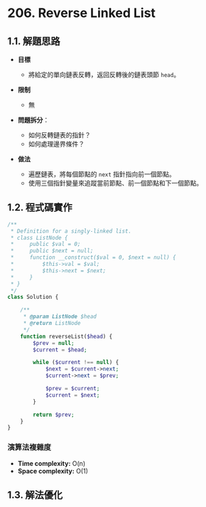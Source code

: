 # 206. Reverse Linked List

## 1.1. 解題思路

- **目標**
  - 將給定的單向鏈表反轉，返回反轉後的鏈表頭節 `head`。

- **限制**
  - 無
- **問題拆分**：
  - 如何反轉鏈表的指針？
  - 如何處理邊界條件？

- **做法**
  - 遍歷鏈表，將每個節點的 `next` 指針指向前一個節點。
  - 使用三個指針變量來追蹤當前節點、前一個節點和下一個節點。

## 1.2. 程式碼實作

```php
/**
 * Definition for a singly-linked list.
 * class ListNode {
 *     public $val = 0;
 *     public $next = null;
 *     function __construct($val = 0, $next = null) {
 *         $this->val = $val;
 *         $this->next = $next;
 *     }
 * }
 */
class Solution {

    /**
     * @param ListNode $head
     * @return ListNode
     */
    function reverseList($head) {
        $prev = null;
        $current = $head;

        while ($current !== null) {
            $next = $current->next;
            $current->next = $prev;

            $prev = $current;
            $current = $next;
        }

        return $prev;
    }
}
```

### 演算法複雜度

- **Time complexity:** O(n)
- **Space complexity:** O(1)

## 1.3. 解法優化
